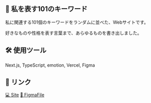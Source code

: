 ## 🍃 私を表す101のキーワード

私に関連する101個のキーワードをランダムに並べた、Webサイトです。

好きなものや性格を表す言葉まで、あらゆるものを書き出しました。


## 🛠 使用ツール

Next.js, TypeScript, emotion, Vercel, Figma


## 🔗 リンク

[💻 Site](https://my101keywords.vercel.app/)
[🎨 FigmaFile](https://www.figma.com/file/rn5yFNihVSM2bkOseUR2Is/My-101-keywords)

